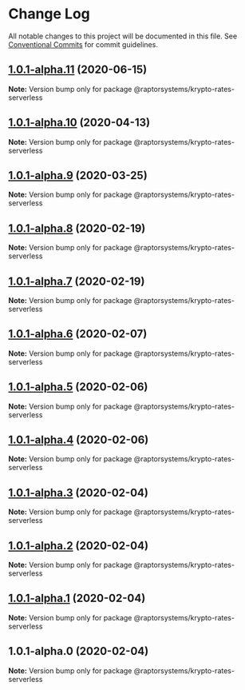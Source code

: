 # Change Log

All notable changes to this project will be documented in this file.
See [Conventional Commits](https://conventionalcommits.org) for commit guidelines.

## [1.0.1-alpha.11](https://github.com/raptorsystems/krypto-rates/compare/@raptorsystems/krypto-rates-serverless@1.0.1-alpha.10...@raptorsystems/krypto-rates-serverless@1.0.1-alpha.11) (2020-06-15)

**Note:** Version bump only for package @raptorsystems/krypto-rates-serverless





## [1.0.1-alpha.10](https://github.com/raptorsystems/krypto-rates/compare/@raptorsystems/krypto-rates-serverless@1.0.1-alpha.9...@raptorsystems/krypto-rates-serverless@1.0.1-alpha.10) (2020-04-13)

**Note:** Version bump only for package @raptorsystems/krypto-rates-serverless





## [1.0.1-alpha.9](https://github.com/raptorsystems/krypto-rates/compare/@raptorsystems/krypto-rates-serverless@1.0.1-alpha.8...@raptorsystems/krypto-rates-serverless@1.0.1-alpha.9) (2020-03-25)

**Note:** Version bump only for package @raptorsystems/krypto-rates-serverless





## [1.0.1-alpha.8](https://github.com/raptorsystems/krypto-rates/compare/@raptorsystems/krypto-rates-serverless@1.0.1-alpha.7...@raptorsystems/krypto-rates-serverless@1.0.1-alpha.8) (2020-02-19)

**Note:** Version bump only for package @raptorsystems/krypto-rates-serverless





## [1.0.1-alpha.7](https://github.com/raptorsystems/krypto-rates/compare/@raptorsystems/krypto-rates-serverless@1.0.1-alpha.6...@raptorsystems/krypto-rates-serverless@1.0.1-alpha.7) (2020-02-19)

**Note:** Version bump only for package @raptorsystems/krypto-rates-serverless





## [1.0.1-alpha.6](https://github.com/raptorsystems/krypto-rates/compare/@raptorsystems/krypto-rates-serverless@1.0.1-alpha.5...@raptorsystems/krypto-rates-serverless@1.0.1-alpha.6) (2020-02-07)

**Note:** Version bump only for package @raptorsystems/krypto-rates-serverless





## [1.0.1-alpha.5](https://github.com/raptorsystems/krypto-rates/compare/@raptorsystems/krypto-rates-serverless@1.0.1-alpha.4...@raptorsystems/krypto-rates-serverless@1.0.1-alpha.5) (2020-02-06)

**Note:** Version bump only for package @raptorsystems/krypto-rates-serverless





## [1.0.1-alpha.4](https://github.com/raptorsystems/krypto-rates/compare/@raptorsystems/krypto-rates-serverless@1.0.1-alpha.3...@raptorsystems/krypto-rates-serverless@1.0.1-alpha.4) (2020-02-06)

**Note:** Version bump only for package @raptorsystems/krypto-rates-serverless





## [1.0.1-alpha.3](https://github.com/raptorsystems/krypto-rates/compare/@raptorsystems/krypto-rates-serverless@1.0.1-alpha.2...@raptorsystems/krypto-rates-serverless@1.0.1-alpha.3) (2020-02-04)

**Note:** Version bump only for package @raptorsystems/krypto-rates-serverless





## [1.0.1-alpha.2](https://github.com/raptorsystems/krypto-rates/compare/@raptorsystems/krypto-rates-serverless@1.0.1-alpha.1...@raptorsystems/krypto-rates-serverless@1.0.1-alpha.2) (2020-02-04)

**Note:** Version bump only for package @raptorsystems/krypto-rates-serverless





## [1.0.1-alpha.1](https://github.com/raptorsystems/krypto-rates/compare/@raptorsystems/krypto-rates-serverless@1.0.1-alpha.0...@raptorsystems/krypto-rates-serverless@1.0.1-alpha.1) (2020-02-04)

**Note:** Version bump only for package @raptorsystems/krypto-rates-serverless





## 1.0.1-alpha.0 (2020-02-04)

**Note:** Version bump only for package @raptorsystems/krypto-rates-serverless
